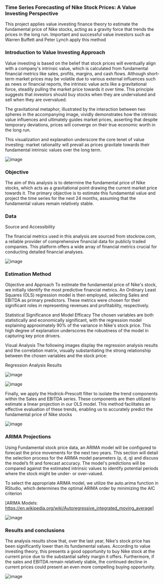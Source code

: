 ### Time Series Forecasting of Nike Stock Prices: A Value Investing Perspective

This project applies value investing finance theory to estimate the fundamental price of Nike stocks, acting as a gravity force that trends the prices in the long run. Important and successful value investors such as Warren Buffett and Peter Lynch apply this method

### Introduction to Value Investing Approach
Value investing is based on the belief that stock prices will eventually align with a company's intrinsic value, which is calculated from fundamental financial metrics like sales, profits, margins, and cash flows. Although short-term market prices may be volatile due to various external influences such as news or financial reports, the intrinsic value acts like a gravitational force, steadily pulling the market price towards it over time. This principle suggests that investors should buy stocks when they are undervalued and sell when they are overvalued. 

The gravitational metaphor, illustrated by the interaction between two spheres in the accompanying image, vividly demonstrates how the intrinsic value influences and ultimately guides market prices, asserting that despite temporary deviations, prices will converge on their true economic worth in the long run. 

This visualization and explanation underscore the core tenet of value investing: market rationality will prevail as prices gravitate towards their fundamental intrinsic values over the long term.

![image](https://github.com/user-attachments/assets/fd668fde-35c7-47fa-bff0-8cf76f52fdd1)


### Objective
The aim of this analysis is to determine the fundamental price of Nike stocks, which acts as a gravitational point drawing the current market price towards it. The primary objective is to estimate this fundamental value and project the time series for the next 24 months, assuming that the fundamental values remain relatively stable. 


### Data

Source and Accessibility

The financial metrics used in this analysis are sourced from stockrow.com, a reliable provider of comprehensive financial data for publicly traded companies. This platform offers a wide array of financial metrics crucial for conducting detailed financial analyses.

![image](https://github.com/user-attachments/assets/da509d1c-4a8f-45c6-b2ba-d90683eecb51)

### Estimation Method

Objective and Approach
To estimate the fundamental price of Nike's stock, we initially identify the most predictive financial metrics. An Ordinary Least Squares (OLS) regression model is then employed, selecting Sales and EBITDA as primary predictors. These metrics were chosen for their significant roles in representing revenues and profitability, respectively.

Statistical Significance and Model Efficacy
The chosen variables are both statistically and economically significant, with the regression model explaining approximately 90% of the variance in Nike's stock price. This high degree of explanation underscores the robustness of the model in capturing key price drivers.

Visual Analysis
The following images display the regression analysis results and the correlation matrix, visually substantiating the strong relationship between the chosen variables and the stock price:

Regression Analysis Results

![image](https://github.com/user-attachments/assets/3830081a-c501-43b5-8a4d-ec83f8adcebf)

![image](https://github.com/user-attachments/assets/2e99cb4f-ea68-4771-b1e9-b5d9050238d7)

Finally, we apply the Hodrick-Prescott filter to isolate the trend components within the Sales and EBITDA series. These components are then utilized to estimate a linear projection in our OLS model. This method facilitates an effective evaluation of these trends, enabling us to accurately predict the fundamental price of Nike stocks

![image](https://github.com/user-attachments/assets/9933ec67-2917-45ac-b4fb-47499bdfe5ef)

### ARIMA Projections
Using Fundamental stock price data, an ARIMA model will be configured to forecast the price movements for the next two years. This section will detail the selection process for the ARIMA model parameters (p, d, q) and discuss the model’s fit and forecast accuracy. The model's predictions will be compared against the estimated intrinsic values to identify potential periods where the stock might be under- or over-valued.

To select the appropriate ARIMA model, we utilize the auto.arima function in RStudio, which determines the optimal ARIMA order by minimizing the AIC criterion

[ARIMA Models: https://en.wikipedia.org/wiki/Autoregressive_integrated_moving_average]

![image](https://github.com/user-attachments/assets/5993e7cc-1182-47c4-a7d4-173961eac5bd)

### Results and conclusions

The analysis results show that, over the last year, Nike's stock price has been significantly lower than its fundamental values. According to value investing theory, this presents a good opportunity to buy Nike stock at the current price due to the substantial safety margin it offers. Furthermore, if the sales and EBITDA remain relatively stable, the continued decline in current prices could present an even more compelling buying opportunity.

![image](https://github.com/user-attachments/assets/e1567b7e-915e-4c8e-b3f7-1a2e355914ad)



